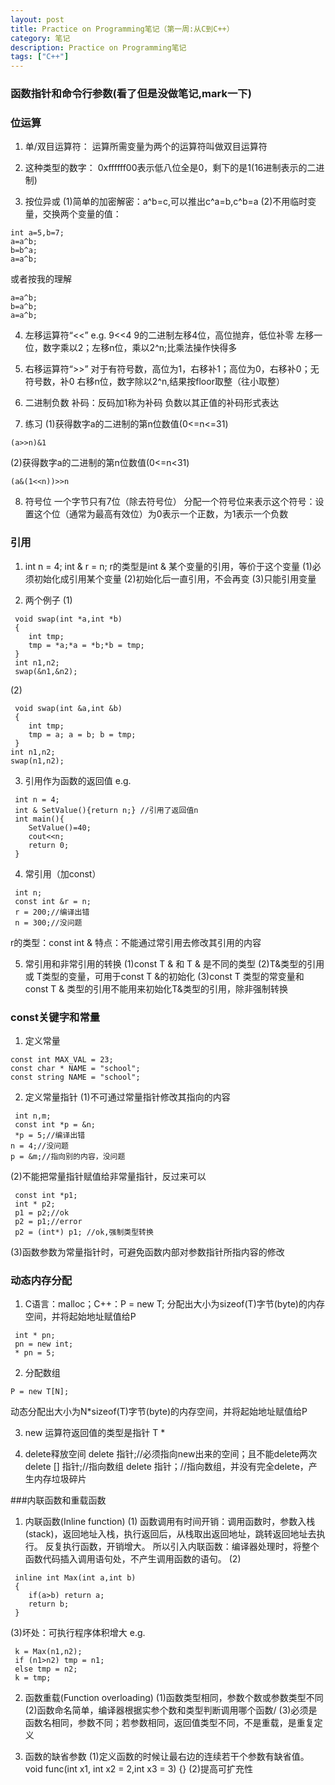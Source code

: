 ```yaml
---
layout: post
title: Practice on Programming笔记（第一周:从C到C++）
category: 笔记
description: Practice on Programming笔记
tags: ["C++"]
---
```


### 函数指针和命令行参数(看了但是没做笔记,mark一下)

### 位运算

1. 单/双目运算符：
运算所需变量为两个的运算符叫做双目运算符

2. 这种类型的数字：
0xffffff00表示低八位全是0，剩下的是1(16进制表示的二进制)

3. 按位异或
(1)简单的加密解密：a^b=c,可以推出c^a=b,c^b=a
(2)不用临时变量，交换两个变量的值：

```
int a=5,b=7;
a=a^b;
b=b^a;
a=a^b;
```

或者按我的理解

```
a=a^b;
b=a^b;
a=a^b;
```


4. 左移运算符“<<”
e.g. 9<<4 9的二进制左移4位，高位抛弃，低位补零
左移一位，数字乘以2；左移n位，乘以2^n;比乘法操作快得多

5. 右移运算符“>>”
对于有符号数，高位为1，右移补1；高位为0，右移补0；无符号数，补0
右移n位，数字除以2^n,结果按floor取整（往小取整）

6. 二进制负数
补码：反码加1称为补码
负数以其正值的补码形式表达

7. 练习
(1)获得数字a的二进制的第n位数值(0<=n<=31)

```
(a>>n)&1
```

(2)获得数字a的二进制的第n位数值(0<=n<31)

```
(a&(1<<n))>>n
```

8. 符号位
一个字节只有7位（除去符号位） 
分配一个符号位来表示这个符号：设置这个位（通常为最高有效位）为0表示一个正数，为1表示一个负数

### 引用

1. int n = 4; int & r = n; r的类型是int &
某个变量的引用，等价于这个变量
(1)必须初始化成引用某个变量
(2)初始化后一直引用，不会再变
(3)只能引用变量

2. 两个例子
(1)

```
 void swap(int *a,int *b)
 { 
	int tmp; 
	tmp = *a;*a = *b;*b = tmp; 
 } 
 int n1,n2; 
 swap(&n1,&n2); 
 ```
 
(2)

```
 void swap(int &a,int &b) 
 { 
	int tmp; 
	tmp = a; a = b; b = tmp; 
 } 
int n1,n2; 
swap(n1,n2); 
```


3. 引用作为函数的返回值
e.g.

```
 int n = 4; 
 int & SetValue(){return n;} //引用了返回值n 
 int main(){ 
	SetValue()=40; 
	cout<<n; 
	return 0; 
 } 
```

4. 常引用（加const）

```
 int n; 
 const int &r = n; 
 r = 200;//编译出错 
 n = 300;//没问题 
```
 
r的类型：const int &
特点：不能通过常引用去修改其引用的内容

5. 常引用和非常引用的转换
(1)const T & 和 T & 是不同的类型
(2)T&类型的引用 或 T类型的变量，可用于const T &的初始化
(3)const T 类型的常变量和const T & 类型的引用不能用来初始化T&类型的引用，除非强制转换 

### const关键字和常量

1. 定义常量 

```
const int MAX_VAL = 23;
const char * NAME = "school";
const string NAME = "school";
```

2. 定义常量指针
(1)不可通过常量指针修改其指向的内容

```
 int n,m; 
 const int *p = &n; 
 *p = 5;//编译出错 
n = 4;//没问题 
p = &m;//指向别的内容，没问题 
```

(2)不能把常量指针赋值给非常量指针，反过来可以

```
 const int *p1; 
 int * p2; 
 p1 = p2;//ok 
 p2 = p1;//error 
 p2 = (int*) p1; //ok,强制类型转换 
```

(3)函数参数为常量指针时，可避免函数内部对参数指针所指内容的修改

### 动态内存分配

1. C语言：malloc；C++：P = new T;
分配出大小为sizeof(T)字节(byte)的内存空间，并将起始地址赋值给P

```
 int * pn; 
 pn = new int; 
 * pn = 5; 
```

2. 分配数组

```
P = new T[N];
```

动态分配出大小为N*sizeof(T)字节(byte)的内存空间，并将起始地址赋值给P

3. new 运算符返回值的类型是指针 T *

4. delete释放空间
delete 指针;//必须指向new出来的空间；且不能delete两次
delete [] 指针;//指向数组
delete 指针；//指向数组，并没有完全delete，产生内存垃圾碎片

###内联函数和重载函数
1. 内联函数(Inline function)
(1)
函数调用有时间开销：调用函数时，参数入栈(stack)，返回地址入栈，执行返回后，从栈取出返回地址，跳转返回地址去执行。
反复执行函数，开销增大。
所以引入内联函数：编译器处理时，将整个函数代码插入调用语句处，不产生调用函数的语句。
(2)

```
 inline int Max(int a,int b) 
 { 
	if(a>b) return a; 
	return b; 
 } 
```

(3)坏处：可执行程序体积增大
e.g.

```
 k = Max(n1,n2); 
 if (n1>n2) tmp = n1; 
 else tmp = n2; 
 k = tmp; 
```


2. 函数重载(Function overloading)
(1)函数类型相同，参数个数或参数类型不同
(2)函数命名简单，编译器根据实参个数和类型判断调用哪个函数/
(3)必须是函数名相同，参数不同；若参数相同，返回值类型不同，不是重载，是重复定义

3. 函数的缺省参数
(1)定义函数的时候让最右边的连续若干个参数有缺省值。
void func(int x1, int x2 = 2,int x3 = 3) {}
(2)提高可扩充性


